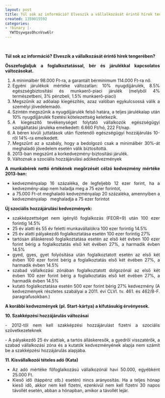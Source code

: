 ```yaml
---
layout: post
title: Túl sok az információ? Elveszik a vállalkozását érintő hírek tengerében?
created: 1359015592
categories:
- !binary |-
  YWTDsywgasOhcnVsw6lr
---
```

<p>&nbsp;</p><p style="text-align: justify;"><strong>Túl sok az információ?</strong> <strong>Elveszik a vállalkozását érintő hírek tengerében? </strong></p><p style="text-align: justify;"><strong>Összefoglaljuk a foglalkoztatással, bér és járulékkal kapcsolatos változásokat.</strong></p><ol style="text-align: justify;"><li>A minimálbér 98.000 Ft-ra, a garantált bérminimum 114.000 Ft-ra nő.</li><li>Egyéni járulékok mértéke változatlan: 10% nyugdíjjárulék, 8.5% egészségbiztosítási és munkaerő-piaci járulék (melyből 4% természetbeni, 3% pénzbeli, 1.5% munkaerő-piaci)</li><li>Megszűnik az adóalap kiegészítés, azaz valóban egykulcsossá válik a személyi jövedelemadó.</li><li>Szintén megszűnik a nyugdíjjárulék felső határa, a teljes járulékalap után 10% nyugdíjjárulék fizetési kötelezettség keletkezik.</li><li>A kiegészítő tevékenységet folytató vállalkozók egészségügyi szolgáltatási járuléka emelkedett: 6.660 Ft/hó, 222 Ft/nap.</li><li>A béren kívüli juttatások után fizetendő egészségügyi hozzájárulás 10-ről 14%-ra emelkedett.</li><li>Megszűnt az a szabály, hogy a bedolgozó csak a minimálbér 30%-át meghaladó jövedelem esetén válik biztosítottá.</li><li>2013-ban megszűnt a korkedvezmény-biztosítási járulék.</li><li>Változnak a szociális hozzájárulási adókedvezmények</li></ol><p style="text-align: justify;"><strong>A munkabérek nettó értékének megőrzését célzó kedvezmény mértéke 2013-ban:</strong> &nbsp;</p><ul style="text-align: justify;"><li>kedvezményalap 16 százaléka, de legfeljebb 12 ezer forint, ha a kedvezmény-alap nem haladja meg a 75 ezer forintot,</li><li>a 75.000 Ft-ot meghaladó kedvezményalap 20 százaléka, amennyiben a kedvezményalap &nbsp; meghaladja a 75 ezer forintot</li></ul><p style="text-align: justify;"><strong>Új szociális hozzájárulási kedvezmények:</strong></p><ul style="text-align: justify;"><li>szakképzettséget nem igénylő foglalkozás (FEOR=9) után 100 ezer forintig 14.5%</li><li>25 év alatti és 55 év feletti munkavállalókra 100 ezer forintig 14.5%</li><li>25 év alatti pályakezdő foglalkoztatása esetén 100 ezer forintig 27%</li><li>tartósan álláskereső foglalkoztatása esetén az első két évben 100 ezer forint bérig a foglalkoztatás első két évében 27%, a harmadik évben 14.5%</li><li>gyed, gyes, gyet folyósítása után foglalkoztatott esetén az első két évben 100 ezer forint bérig a foglalkoztatás első két évében 27%, a harmadik évben 14.5%</li><li>szabad vállalkozási zónában foglalkoztatott dolgozónál az első két évben 100 ezer forint bérig a foglalkoztatás első két évében 27%, a harmadik évben 14.5%</li><li>kutató foglalkoztatása esetén 500 ezer forint bérig 27% kedvezmény (A kedvezmények részletes szabályai a 2011. évi CLVI. tv. 461. és 462/B-F. paragrafusokban.)</li></ul><p style="text-align: justify;"><strong>A korábbi kedvezmények (pl. Start-kártya) a kifutásukig érvényesek.</strong></p><p style="text-align: justify;"><strong>10. Szakképzési hozzájárulás változásai</strong></p><p style="text-align: justify;">- 2012-től nem kell szakképzési hozzájárulást fizetni a szociális szövetkezeteknek</p><p style="text-align: justify;">- A pályakezdő 25 év alattiak, a tartós álláskeresők, a gyedről visszatérők, a szabad vállalkozási zóna és a kutatók kedvezményének alapja nem számít be a szakképzési hozzájárulás alapjába.</p><p style="text-align: justify;"><strong>11. Kisvállalkozói tételes adó (Kata)</strong></p><ul><li style="text-align: justify;">Az adó mértéke főfoglalkozású vállalkozónál havi 50.000, egyébként 25.000 Ft.</li><li style="text-align: justify;">Kieső idő (táppénz stb.) esetén) nincs arányosítás. Ha a teljes hónap kieső idő, akkor nem kell fizetni, ezenkívül nem kell fizetni 30 napos távollét esetén, abban a hónapban, amikor a távollét lejár.</li></ul><p>&nbsp;</p>
